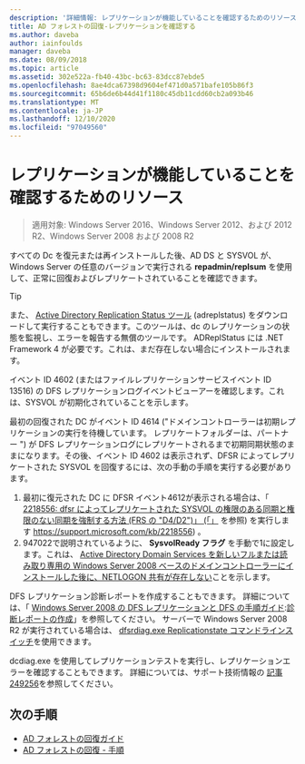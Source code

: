 ```yaml
---
description: '詳細情報: レプリケーションが機能していることを確認するためのリソース'
title: AD フォレストの回復-レプリケーションを確認する
ms.author: daveba
author: iainfoulds
manager: daveba
ms.date: 08/09/2018
ms.topic: article
ms.assetid: 302e522a-fb40-43bc-bc63-83dcc87ebde5
ms.openlocfilehash: 8ae4dca67398d9604ef471d0a571bafe105b86f3
ms.sourcegitcommit: 65b6de6b44d41f1180c45db11cdd60cb2a093b46
ms.translationtype: MT
ms.contentlocale: ja-JP
ms.lasthandoff: 12/10/2020
ms.locfileid: "97049560"
---
```

# <a name="resources-to-verify-replication-is-working"></a>レプリケーションが機能していることを確認するためのリソース

>適用対象: Windows Server 2016、Windows Server 2012、および 2012 R2、Windows Server 2008 および 2008 R2

すべての Dc を復元または再インストールした後、AD DS と SYSVOL が、Windows Server の任意のバージョンで実行される **repadmin/replsum** を使用して、正常に回復およびレプリケートされていることを確認できます。

> [!TIP]
> また、 [Active Directory Replication Status ツール](https://www.microsoft.com/download/details.aspx?id=30005) (adreplstatus) をダウンロードして実行することもできます。このツールは、dc のレプリケーションの状態を監視し、エラーを報告する無償のツールです。 ADReplStatus には .NET Framework 4 が必要です。これは、まだ存在しない場合にインストールされます。

イベント ID 4602 (またはファイルレプリケーションサービスイベント ID 13516) の DFS レプリケーションログイベントビューアーを確認します。これは、SYSVOL が初期化されていることを示します。

最初の回復された DC がイベント ID 4614 ("ドメインコントローラーは初期レプリケーションの実行を待機しています。 レプリケートフォルダーは、パートナー ") が DFS レプリケーションログにレプリケートされるまで初期同期状態のままになります。その後、イベント ID 4602 は表示されず、DFSR によってレプリケートされた SYSVOL を回復するには、次の手動の手順を実行する必要があります。

1. 最初に復元された DC に DFSR イベント4612が表示される場合は、「 [2218556: dfsr によってレプリケートされた SYSVOL の権限のある同期と権限のない同期を強制する方法 (FRS の "D4/D2")」 (「」](https://support.microsoft.com/kb/2218556) を参照) を実行します https://support.microsoft.com/kb/2218556) 。
2. 947022で説明されているように、 **SysvolReady フラグ** を手動で1に設定します。これは、 [Active Directory Domain Services を新しいフルまたは読み取り専用の Windows Server 2008 ベースのドメインコントローラーにインストールした後に、NETLOGON 共有が存在しない](https://support.microsoft.com/kb/947022)ことを示します。

DFS レプリケーション診断レポートを作成することもできます。 詳細については、「 [Windows Server 2008 の DFS レプリケーションと DFS の手順ガイド](/previous-versions/windows/it-pro/windows-server-2008-R2-and-2008/cc754227(v=ws.11)):[診断レポートの作成](/previous-versions/windows/it-pro/windows-server-2008-R2-and-2008/cc754227(v=ws.11))」を参照してください。 サーバーで Windows Server 2008 R2 が実行されている場合は、 [dfsrdiag.exe Replicationstate コマンドラインスイッチ](/previous-versions/windows/it-pro/windows-server-2008-R2-and-2008/cc754227(v=ws.11))を使用できます。

dcdiag.exe を使用してレプリケーションテストを実行し、レプリケーションエラーを確認することもできます。 詳細については、サポート技術情報の [記事 249256](https://support.microsoft.com/kb/249256)を参照してください。

## <a name="next-steps"></a>次の手順

- [AD フォレストの回復ガイド](AD-Forest-Recovery-Guide.md)
- [AD フォレストの回復 - 手順](AD-Forest-Recovery-Procedures.md)
